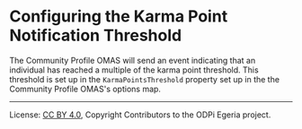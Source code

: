 <!-- SPDX-License-Identifier: CC-BY-4.0 -->
<!-- Copyright Contributors to the ODPi Egeria project. -->

# Configuring the Karma Point Notification Threshold

The Community Profile OMAS will send an event indicating that an individual has
reached a multiple of the karma point threshold.  This threshold is set up in the
`KarmaPointsThreshold` property set up in the the Community Profile OMAS's
options map.






----
License: [CC BY 4.0](https://creativecommons.org/licenses/by/4.0/),
Copyright Contributors to the ODPi Egeria project.